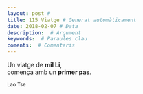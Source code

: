 ```yaml
---
layout: post #
title: 115 Viatge # Generat automàticament
date: 2018-02-07 # Data
description:  # Argument
keywords:  # Paraules clau
coments:  # Comentaris
---
```


Un viatge de **mil Li**, <br />
comença amb un **primer pas**. <br />

<small>Lao Tse</small>
